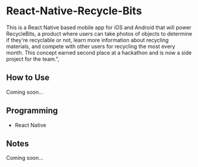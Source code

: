 # React-Native-Recycle-Bits
This is a React Native based mobile app for iOS and Android that will power RecycleBits, a product where users can take photos of objects to determine if they're recyclable or not, learn more information about recycling materials, and compete with other users for recycling the most every month. This concept earned second place at a hackathon and is now a side project for the team.",

## How to Use
Coming soon...

## Programming
* React Native

## Notes
Coming soon...
